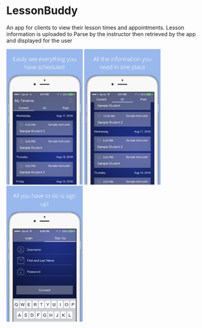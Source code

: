 # LessonBuddy
An app for clients to view their lesson times and appointments. Lesson information is uploaded to Parse by the instructor then retrieved by the app and displayed for the user

<img src="https://github.com/reecej662/LessonBuddy/blob/master/Screenshots/5.5-inch%20(iPhone%206+)%20-%20Screenshot%201.jpg" width=200/>
<img src="https://github.com/reecej662/LessonBuddy/blob/master/Screenshots/5.5-inch%20(iPhone%206+)%20-%20Screenshot%202.jpg" width=200/>
<img src="https://github.com/reecej662/LessonBuddy/blob/master/Screenshots/5.5-inch%20(iPhone%206+)%20-%20Screenshot%203.jpg" width=200/>
